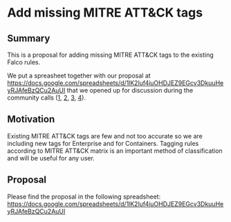 # Add missing MITRE ATT&CK tags

## Summary
This is a proposal for adding missing MITRE ATT&CK tags to the existing Falco rules.

We put a spreasheet together with our proposal at https://docs.google.com/spreadsheets/d/1lK2luf4iuOHDJEZ9EGcv3DkuuHeyRJAfeBzQCu2AuUI that we opened up for discussion during the community calls ([1](https://hackmd.io/3qYPnZPUQLGKCzR14va_qg?view#2021-06-09), [2](https://hackmd.io/3qYPnZPUQLGKCzR14va_qg?view#2021-06-23), [3](https://hackmd.io/3qYPnZPUQLGKCzR14va_qg?view#2021-07-14), [4](https://hackmd.io/3qYPnZPUQLGKCzR14va_qg?view#2021-07-21)).

## Motivation
Existing MITRE ATT&CK tags are few and not too accurate so we are including new tags for Enterprise and for Containers. Tagging rules according to MITRE ATT&CK matrix is an important method of classification and will be useful for any user.

## Proposal
Please find the proposal in the following spreadsheet: https://docs.google.com/spreadsheets/d/1lK2luf4iuOHDJEZ9EGcv3DkuuHeyRJAfeBzQCu2AuUI